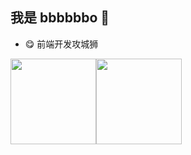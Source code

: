 ## 我是 bbbbbbo 🐷

- 😋 前端开发攻城狮


<img align="" height="137px" src="https://github-readme-stats.vercel.app/api?username=bbbbbbo&hide_title=true&hide_border=true&show_icons=true&include_all_commits=true&line_height=21&bg_color=0,EC6C6C,FFD479,FFFC79,73FA79&theme=graywhite&locale=cn" /><img align="" height="137px" src="https://github-readme-stats.vercel.app/api/top-langs/?username=bbbbbbo&hide_title=true&hide_border=true&layout=compact&bg_color=0,73FA79,73FDFF,D783FF&theme=graywhite&locale=cn" />
